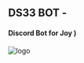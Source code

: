 ## DS33 BOT -
#### Discord Bot for Joy )
![logo](https://sun9-85.userapi.com/impg/Xpe1AynVUTd4gmQKocYy_AWOlzYYCgQcVOfzpQ/zpLMvgDTMXM.jpg?size=1280x960&quality=96&sign=5a44949db9180daa61e8d0af347a140d&c_uniq_tag=EbkS75cXVoYqlqS4eTyTUlfhHdBX-o19oEMqkK5llvU&type=album)
